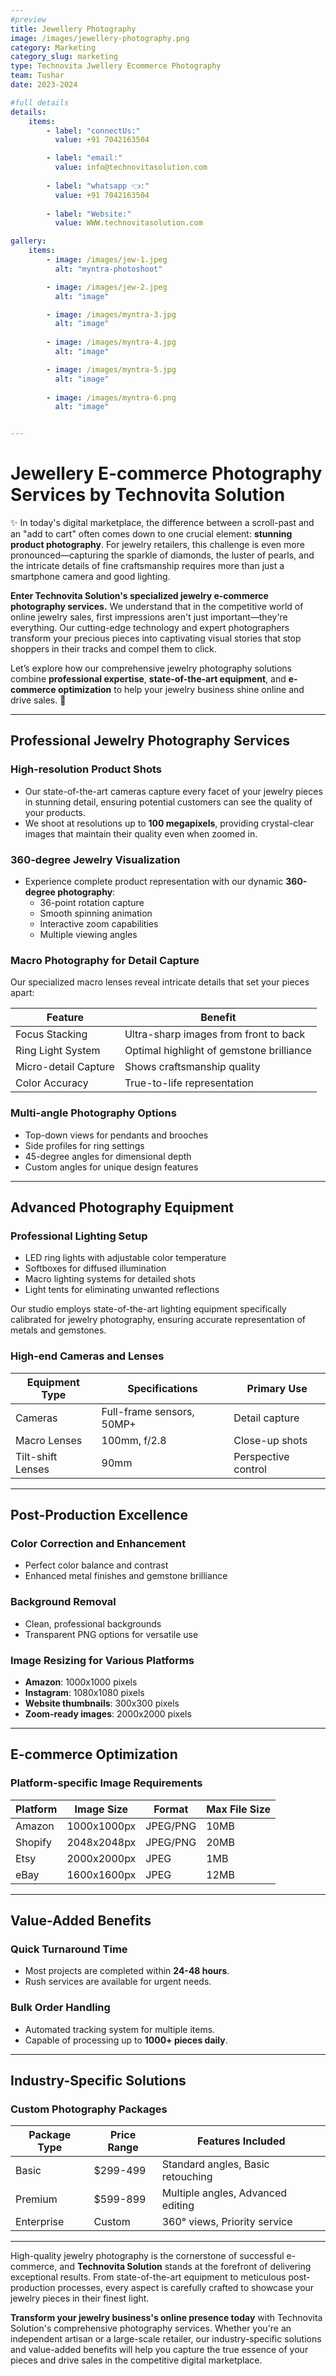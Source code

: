 ```yaml
---
#preview
title: Jewellery Photography
image: /images/jewellery-photography.png
category: Marketing
category_slug: marketing
type: Technovita Jwellery Ecommerce Photography
team: Tushar 
date: 2023-2024

#full details
details:
    items:
        - label: "connectUs:"
          value: +91 7042163504

        - label: "email:"
          value: info@technovitasolution.com
        
        - label: "whatsapp 👈:"
          value: +91 7042163504
        
        - label: "Website:"
          value: WWW.technovitasolution.com

gallery: 
    items:
        - image: /images/jew-1.jpeg
          alt: "myntra-photoshoot"

        - image: /images/jew-2.jpeg
          alt: "image"

        - image: /images/myntra-3.jpg
          alt: "image"
        
        - image: /images/myntra-4.jpg
          alt: "image"

        - image: /images/myntra-5.jpg
          alt: "image"
        
        - image: /images/myntra-6.png
          alt: "image"


---
```


# Jewellery E-commerce Photography Services by Technovita Solution

✨ In today's digital marketplace, the difference between a scroll-past and an "add to cart" often comes down to one crucial element: **stunning product photography**. For jewelry retailers, this challenge is even more pronounced—capturing the sparkle of diamonds, the luster of pearls, and the intricate details of fine craftsmanship requires more than just a smartphone camera and good lighting.

**Enter Technovita Solution's specialized jewelry e-commerce photography services.** We understand that in the competitive world of online jewelry sales, first impressions aren't just important—they're everything. Our cutting-edge technology and expert photographers transform your precious pieces into captivating visual stories that stop shoppers in their tracks and compel them to click.

Let’s explore how our comprehensive jewelry photography solutions combine **professional expertise**, **state-of-the-art equipment**, and **e-commerce optimization** to help your jewelry business shine online and drive sales. 💎

---

## Professional Jewelry Photography Services

### High-resolution Product Shots
- Our state-of-the-art cameras capture every facet of your jewelry pieces in stunning detail, ensuring potential customers can see the quality of your products.
- We shoot at resolutions up to **100 megapixels**, providing crystal-clear images that maintain their quality even when zoomed in.

### 360-degree Jewelry Visualization
- Experience complete product representation with our dynamic **360-degree photography**:
  - 36-point rotation capture
  - Smooth spinning animation
  - Interactive zoom capabilities
  - Multiple viewing angles

### Macro Photography for Detail Capture
Our specialized macro lenses reveal intricate details that set your pieces apart:

| **Feature**             | **Benefit**                         |
|--------------------------|--------------------------------------|
| Focus Stacking           | Ultra-sharp images from front to back |
| Ring Light System        | Optimal highlight of gemstone brilliance |
| Micro-detail Capture     | Shows craftsmanship quality         |
| Color Accuracy           | True-to-life representation         |

### Multi-angle Photography Options
- Top-down views for pendants and brooches
- Side profiles for ring settings
- 45-degree angles for dimensional depth
- Custom angles for unique design features

---

## Advanced Photography Equipment

### Professional Lighting Setup
- LED ring lights with adjustable color temperature
- Softboxes for diffused illumination
- Macro lighting systems for detailed shots
- Light tents for eliminating unwanted reflections

Our studio employs state-of-the-art lighting equipment specifically calibrated for jewelry photography, ensuring accurate representation of metals and gemstones.

### High-end Cameras and Lenses

| **Equipment Type**       | **Specifications**      | **Primary Use**         |
|---------------------------|-------------------------|--------------------------|
| Cameras                  | Full-frame sensors, 50MP+ | Detail capture          |
| Macro Lenses             | 100mm, f/2.8           | Close-up shots          |
| Tilt-shift Lenses        | 90mm                   | Perspective control     |

---

## Post-Production Excellence

### Color Correction and Enhancement
- Perfect color balance and contrast
- Enhanced metal finishes and gemstone brilliance

### Background Removal
- Clean, professional backgrounds
- Transparent PNG options for versatile use

### Image Resizing for Various Platforms
- **Amazon**: 1000x1000 pixels  
- **Instagram**: 1080x1080 pixels  
- **Website thumbnails**: 300x300 pixels  
- **Zoom-ready images**: 2000x2000 pixels  

---

## E-commerce Optimization

### Platform-specific Image Requirements

| **Platform** | **Image Size**  | **Format**  | **Max File Size** |
|--------------|-----------------|-------------|--------------------|
| Amazon       | 1000x1000px    | JPEG/PNG    | 10MB              |
| Shopify      | 2048x2048px    | JPEG/PNG    | 20MB              |
| Etsy         | 2000x2000px    | JPEG        | 1MB               |
| eBay         | 1600x1600px    | JPEG        | 12MB              |

---

## Value-Added Benefits

### Quick Turnaround Time
- Most projects are completed within **24-48 hours**.
- Rush services are available for urgent needs.

### Bulk Order Handling
- Automated tracking system for multiple items.
- Capable of processing up to **1000+ pieces daily**.

---

## Industry-Specific Solutions

### Custom Photography Packages

| **Package Type** | **Price Range** | **Features Included**                     |
|-------------------|-----------------|-------------------------------------------|
| Basic            | $299-499       | Standard angles, Basic retouching         |
| Premium          | $599-899       | Multiple angles, Advanced editing         |
| Enterprise       | Custom          | 360° views, Priority service             |

---

High-quality jewelry photography is the cornerstone of successful e-commerce, and **Technovita Solution** stands at the forefront of delivering exceptional results. From state-of-the-art equipment to meticulous post-production processes, every aspect is carefully crafted to showcase your jewelry pieces in their finest light.

**Transform your jewelry business's online presence today** with Technovita Solution's comprehensive photography services. Whether you're an independent artisan or a large-scale retailer, our industry-specific solutions and value-added benefits will help you capture the true essence of your pieces and drive sales in the competitive digital marketplace.
